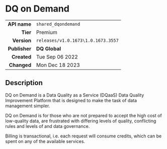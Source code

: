 # DQ on Demand
| | |
|-:|-|
|**API name**|`shared_dqondemand`|
|**Tier**|Premium|
|**Version**|`releases/v1.0.1673\1.0.1673.3557`|
|**Publisher**|**DQ Global**|
|**Created**|Tue Sep 06 2022|
|**Changed**|Mon Dec 18 2023|

## Description
DQ on Demand is a Data Quality as a Service (DQaaS) Data Quality Improvement Platform that is designed to make the task of data management simpler.

 DQ on Demand is for those who are not prepared to accept the high cost of low-quality data, are frustrated with differing levels of quality, conflicting rules and levels of and data governance.

Billing is transactional, i.e. each request will consume credits, which can be spent on any of the available services.
